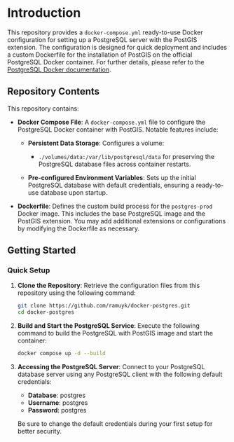 # Introduction

This repository provides a `docker-compose.yml` ready-to-use Docker configuration for setting up a PostgreSQL server with the PostGIS extension. The configuration is designed for quick deployment and includes a custom Dockerfile for the installation of PostGIS on the official PostgreSQL Docker container. For further details, please refer to the [PostgreSQL Docker documentation](https://hub.docker.com/_/postgres).

## Repository Contents

This repository contains:

- **Docker Compose File**: A `docker-compose.yml` file to configure the PostgreSQL Docker container with PostGIS. Notable features include:
  - **Persistent Data Storage**: Configures a volume:
    - `./volumes/data:/var/lib/postgresql/data` for preserving the PostgreSQL database files across container restarts.

  - **Pre-configured Environment Variables**: Sets up the initial PostgreSQL database with default credentials, ensuring a ready-to-use database upon startup.

- **Dockerfile**: Defines the custom build process for the `postgres-prod` Docker image. This includes the base PostgreSQL image and the PostGIS extension. You may add additional extensions or configurations by modifying the Dockerfile as necessary.

## Getting Started

### Quick Setup

1. **Clone the Repository**:
   Retrieve the configuration files from this repository using the following command:
   ```bash
   git clone https://github.com/ramuyk/docker-postgres.git
   cd docker-postgres
   ```

2. **Build and Start the PostgreSQL Service**:
   Execute the following command to build the PostgreSQL with PostGIS image and start the container:
   ```bash
   docker compose up -d --build 
   ```

3. **Accessing the PostgreSQL Server**:
   Connect to your PostgreSQL database server using any PostgreSQL client with the following default credentials:

   - **Database**: postgres
   - **Username**: postgres
   - **Password**: postgres

   Be sure to change the default credentials during your first setup for better security.

